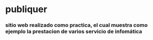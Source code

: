 # publiquer

### sitio web realizado como practica, el cual muestra como ejemplo la prestacion de varios servicio de infomática
